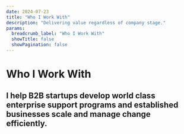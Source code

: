 ```yaml
---
date: 2024-07-23
title: "Who I Work With"
description: "Delivering value regardless of company stage."
params:
  breadcrumb_label: "Who I Work With"
  showTitle: false
  showPagination: false
---
```


# Who I Work With
## I help B2B startups develop world class enterprise support programs and established businesses scale and manage change efficiently.


